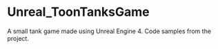 # Unreal_ToonTanksGame
A small tank game made using Unreal Engine 4. Code samples from the project.
